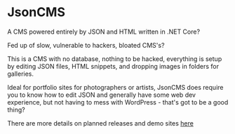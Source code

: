 # JsonCMS
A CMS powered entirely by JSON and HTML written in .NET Core?

Fed up of slow, vulnerable to hackers, bloated CMS's?

This is a CMS with no database, nothing to be hacked, everything is setup by editing JSON files, HTML snippets, and dropping images in folders for galleries.

Ideal for portfolio sites for photographers or artists, JsonCMS does require you to know how to edit JSON and generally have some web dev experience, but not having to mess with WordPress - that's got to be a good thing?

There are more details on planned releases and demo sites <a href="http://json-cms.co.uk/">here</a>
